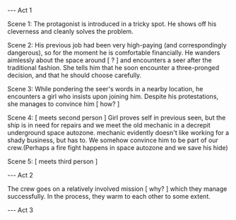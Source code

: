 --- Act 1

Scene 1: The protagonist is introduced in a tricky spot. He shows off his cleverness and cleanly solves the problem.

Scene 2: His previous job had been very high-paying (and correspondingly dangerous), so for the moment he is comfortable financially. He wanders aimlessly about the space around [ ? ] and encounters a seer after the traditional fashion. She tells him that he soon encounter a three-pronged decision, and that he should choose carefully. 

Scene 3: While pondering the seer's words in a nearby location, he encounters a girl who insists upon joining him. Despite his protestations, she manages to convince him [ how? ]

Scene 4: [ meets second person ] Girl proves self in previous seen, but the ship is in need for repairs and we meet the old mechanic in a decrepit underground space autozone. mechanic evidently doesn't like working for a shady business, but has to. We somehow convince him to be part of our crew.(Perhaps a fire fight happens in space autozone and we save his hide)

Scene 5: [ meets third person ]

--- Act 2

The crew goes on a relatively involved mission [ why? ] which they manage successfully. In the process, they warm to each other to some extent.

--- Act 3

 
